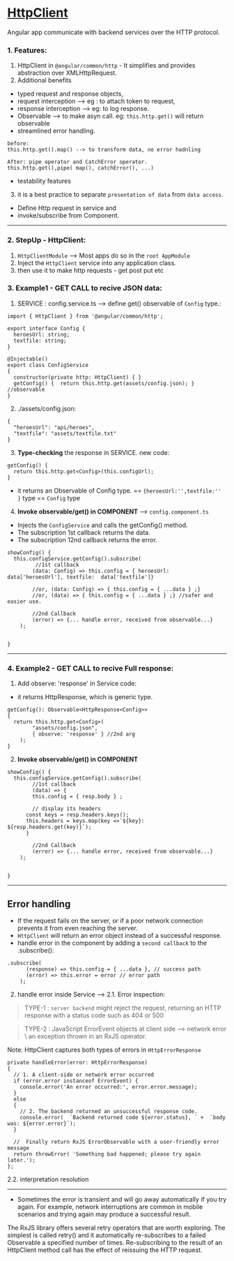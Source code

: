 # [HttpClient](https://angular.io/api/common/http/HttpClient)
Angular app communicate with backend services over the HTTP protocol.

### 1. Features:
1. HttpClient in `@angular/common/http`  - It simplifies and provides abstraction over XMLHttpRequest.
2. Additional benefits 
- typed request and response objects, 
- request interception --> eg : to attach token to request,
- response interception -->  eg: to log response.
- Observable --> to make asyn call. eg: `this.http.get()` will return observable
- streamlined error handling. 
```
before:
this.http.get().map() --> to transform data, no error hadnling

After: pipe operator and CatchError operator.
this.http.get(),pipe( map(), catchError(), ...)
```
- testability features

3. it is a best practice to separate `presentation of data` from `data access`.
- Define Http request in service and
- invoke/subscribe from Component.

***

### 2. StepUp - HttpClient:
1. `HttpClientModule` --> Most apps do so in the `root AppModule`
2. Inject the `HttpClient` service into any application class.
3. then use it to make http requests - get post put etc

### 3. Example1 - GET CALL to recive JSON data:
1. SERVICE : config.service.ts --> define get() observable of `Config` type.:
```
import { HttpClient } from '@angular/common/http';

export interface Config {
  heroesUrl: string;
  textfile: string;
}

@Injectable()
export class ConfigService 
{
  constructor(private http: HttpClient) { }  
  getConfig() {  return this.http.get(assets/config.json); } //observable
}
```

2. ./assets/config.json:
```
{
  "heroesUrl": "api/heroes",
  "textfile": "assets/textfile.txt"
}
```

3. **Type-checking** the response in SERVICE. new code:
```
getConfig() {  
  return this.http.get<Config>(this.configUrl);
}
```
- it returns an Observable of Config type. == `{heroesUrl:'',textfile:'' }` type == `Config` type


4. **Invoke observable/get() in COMPONENT** --> `config.component.ts`
- Injects the `ConfigService` and calls the getConfig() method.
- The subscription 1st callback returns the data.
- The subscription 12nd callback returns the error.

```
showConfig() {
  this.configService.getConfig().subscribe(
		 //1st callback
		(data: Config) => this.config = { heroesUrl: data['heroesUrl'], textfile:  data['textfile']}
		
		//or, (data: Config) => { this.config = { ...data } ;} 			
		//or, (data) => { this.config = { ...data } ;} //safer and easier use.
		
		//2nd Callback
		(error) => {... handle error, received from observable...}
	);
	
	
}
```
***

### 4. Example2 - GET CALL to recive Full response:
1. Add observe: 'response' in Service code:
- it returns HttpResponse, which is generic type.
```
getConfig(): Observable<HttpResponse<Config>> 
{
  return this.http.get<Config>(    
		"assets/config.json", 
		{ observe: 'response' } //2nd arg 
	);
}
```

2. **Invoke observable/get() in COMPONENT**  
```
showConfig() {
  this.configService.getConfig().subscribe(
		//1st callback
		(data) => { 
		this.config = { resp.body } ;
		
		// display its headers
      const keys = resp.headers.keys();
      this.headers = keys.map(key =>`${key}: ${resp.headers.get(key)}`);
	  }
		
		//2nd Callback
		(error) => {... handle error, received from observable...}
	);
	
	
}
```
***


## Error handling

- If the request fails on the server, or if a poor network connection prevents it from even reaching the server.
- `HttpClient` will return an error object instead of a successful response.
- handle error in the component by adding a `second callback` to the .subscribe():
```
.subscribe(
      (response) => this.config = { ...data }, // success path
      (error) => this.error = error // error path
    );
```

2. handle error inside Service --> 
2.1. Error inspection:
> TYPE-1 : `server backend` might reject the request, returning an HTTP response with a status code such as 404 or 500

> TYPE-2 :  JavaScript ErrorEvent objects at client side --> network error \ an exception thrown in an RxJS operator.

Note: HttpClient captures both types of errors in `HttpErrorResponse`
```
private handleError(error: HttpErrorResponse) 
{
  // 1. A client-side or network error occurred
  if (error.error instanceof ErrorEvent) {    
    console.error('An error occurred:', error.error.message);
  } 
  else
  {
    // 2. The backend returned an unsuccessful response code.   
    console.error(  `Backend returned code ${error.status}, ` +  `body was: ${error.error}`);
  }
  
  //  Finally return RxJS ErrorObservable with a user-friendly error message
  return throwError( 'Something bad happened; please try again later.');
};
```

2.2. interpretation resolution


***
- Sometimes the error is transient and will go away automatically if you try again. 
For example, network interruptions are common in mobile scenarios and trying again may produce a successful result.

The RxJS library offers several retry operators that are worth exploring. The simplest is called retry() and it automatically re-subscribes to a failed Observable a specified number of times. Re-subscribing to the result of an HttpClient method call has the effect of reissuing the HTTP request.

